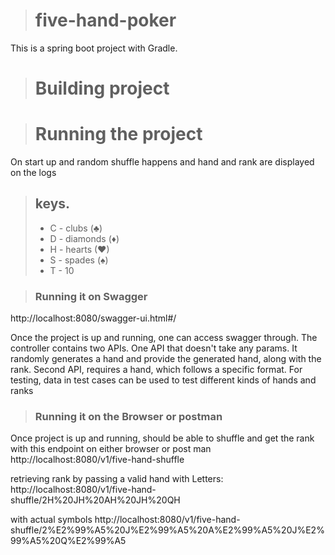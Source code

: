 > # five-hand-poker
This is a spring boot project with Gradle. 

> # Building project




> # Running the project

On start up and random shuffle happens and hand and rank are displayed on the logs

> ## keys. 
> * C - clubs (♣) 
> * D - diamonds (♦)
> * H - hearts (♥) 
> * S - spades (♠)
> * T - 10

> ### Running it on Swagger
http://localhost:8080/swagger-ui.html#/

Once the project is up and running, one can access swagger through. 
The controller contains two APIs. 
One API that doesn't take any params. It randomly generates a hand and provide the generated hand, along with the rank.
Second API, requires a hand, which follows a specific format. For testing, data in test cases can be used to test different
kinds of hands and ranks


> ### Running it on the Browser or postman
Once project is up and running, should be able to shuffle and get the rank with this endpoint on either browser or post man
http://localhost:8080/v1/five-hand-shuffle

retrieving rank by passing a valid hand
with Letters: 
http://localhost:8080/v1/five-hand-shuffle/2H%20JH%20AH%20JH%20QH

with actual symbols
http://localhost:8080/v1/five-hand-shuffle/2%E2%99%A5%20J%E2%99%A5%20A%E2%99%A5%20J%E2%99%A5%20Q%E2%99%A5
